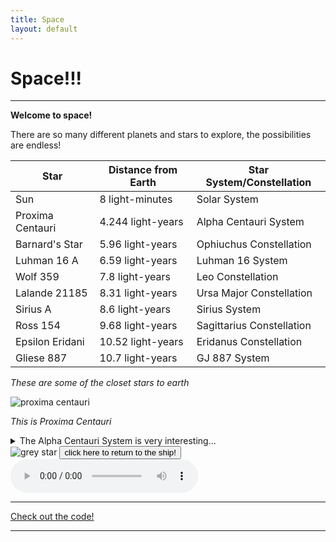 ```yaml
---
title: Space
layout: default
---
```


# Space!!!

***

**Welcome to space!**

There are so many different planets and stars to explore, the possibilities are endless!

| Star | Distance from Earth | Star System/Constellation |
| ---- | ------------------- | ------------------------- |
| Sun | 8 light-minutes | Solar System |
| Proxima Centauri | 4.244 light-years | Alpha Centauri System |
| Barnard's Star | 5.96 light-years | Ophiuchus Constellation |
| Luhman 16 A | 6.59 light-years | Luhman 16 System |
| Wolf 359 | 7.8 light-years | Leo Constellation |
| Lalande 21185 | 8.31 light-years | Ursa Major Constellation |
| Sirius A | 8.6 light-years | Sirius System |
| Ross 154 | 9.68 light-years | Sagittarius Constellation |
| Epsilon Eridani | 10.52 light-years | Eridanus Constellation |
| Gliese 887 | 10.7 light-years | GJ 887 System |

*These are some of the closet stars to earth*

<img class="proxima" src="https://imgs.search.brave.com/kuLShP_Lsx6Sru5vOOgmV0T-MnaXuykDXJkmp41Dues/rs:fit:860:0:0:0/g:ce/aHR0cHM6Ly90aGVw/bGFuZXRzLm9yZy8x/MjMvMjAyMi8wNS9Q/cm94aW1hLUNlbnRh/dXJpLUFscGhhLUNl/bnRhdXJpLUMuanBn" alt="proxima centauri">

*This is Proxima Centauri*

<details>
  <summary>The Alpha Centauri System is very interesting...</summary>

There are three stars in the system: Rigil Kentaurus, Toliman, and Proxima Centauri.

</details>

<img class="star" src="https://imgs.search.brave.com/4_LIco38qiCi0r6QANqp4JIwAnDNbZtePm0k7Auv5Bs/rs:fit:500:0:1:0/g:ce/aHR0cHM6Ly9jbGlw/YXJ0LWxpYnJhcnku/Y29tL2ltYWdlcy82/Y3A1ZXE3cmkucG5n" alt="grey star">

<a href="index.html">
  <button>click here to return to the ship!</button>
</a>

<audio autoplay loop controls>
  <source src="space-music.mp3" type="audio/mpeg">
</audio>

***

[Check out the code!](https://github.com/artemis9703/space-theme)

***